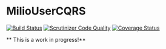 MilioUserCQRS
================
[![Build Status](https://travis-ci.org/Miliooo/MilioUserCQRS.svg?branch=master)](https://travis-ci.org/Miliooo/MilioUserCQRS)
[![Scrutinizer Code Quality](https://scrutinizer-ci.com/g/Miliooo/milio-user-write/badges/quality-score.png?b=master)](https://scrutinizer-ci.com/g/Miliooo/milio-user-write/?branch=master)
[![Coverage Status](https://coveralls.io/repos/Miliooo/milio-user-write/badge.png)](https://coveralls.io/r/Miliooo/milio-user-write)

** This is a work in progress!**
